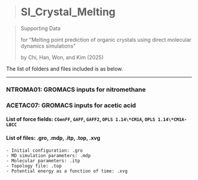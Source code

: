 ># SI_Crystal_Melting

>Supporting Data 
>
>for "Melting point prediction of organic crystals using direct molecular dynamics simulations" 
>
>by Chi, Han, Won, and Kim (2025)

The list of folders and files included is as below.  

---

### NTROMA01: GROMACS inputs for nitromethane
### ACETAC07: GROMACS inputs for acetic acid

#### **List of force fields**: `CGenFF`, `GAFF`, `GAFF2`, `OPLS 1.14\*CM1A`, `OPLS 1.14\*CM1A-LBCC`

#### **List of files**:  .gro, .mdp, .itp, .top, .xvg
    - Initial configuration: .gro
    - MD simulation parameters: .mdp
    - Molecular parameters: .itp
    - Topology file: .top
    - Potential energy as a function of time: .xvg
     
